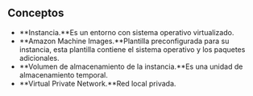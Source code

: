 ## Conceptos
* **Instancia.**Es un entorno con sistema operativo virtualizado.
* **Amazon Machine Images.**Plantilla preconfigurada para su instancia, esta plantilla contiene el sistema operativo y los paquetes adicionales.
* **Volumen de almacenamiento de la instancia.**Es una unidad de almacenamiento temporal.
* **Virtual Private Network.**Red local privada.
